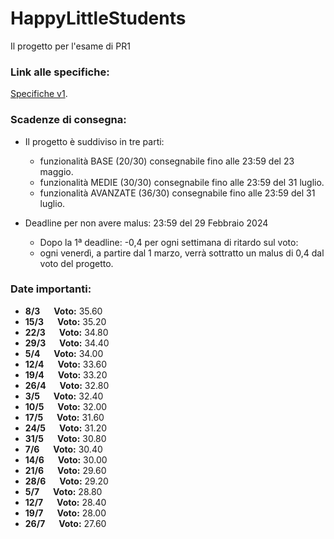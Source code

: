 # HappyLittleStudents

Il progetto per l'esame di PR1 

### Link alle specifiche:
[Specifiche v1](Specifiche_testi/Specifiche_v1.1.pdf).

### Scadenze di consegna:
  - Il progetto è suddiviso in tre parti:
      - funzionalità BASE (20/30) consegnabile fino alle 23:59 del 23 maggio.
      - funzionalità MEDIE (30/30) consegnabile fino alle 23:59 del 31 luglio.
      - funzionalità AVANZATE (36/30) consegnabile fino alle 23:59 del 31 luglio.

      
- Deadline per non avere malus: 23:59 del 29 Febbraio 2024
    - Dopo la 1ª deadline: -0,4 per ogni settimana di ritardo sul voto:
    - ogni venerdì, a partire dal 1 marzo, verrà sottratto un malus di 0,4 dal voto del progetto.

### Date importanti:


- **8/3** &emsp; **Voto:**  35.60
- **15/3** &emsp; **Voto:**  35.20
- **22/3** &emsp; **Voto:**  34.80
- **29/3** &emsp; **Voto:**  34.40
- **5/4** &emsp; **Voto:**  34.00
- **12/4** &emsp; **Voto:**  33.60
- **19/4** &emsp; **Voto:**  33.20
- **26/4** &emsp; **Voto:**  32.80
- **3/5** &emsp; **Voto:**  32.40
- **10/5** &emsp; **Voto:**  32.00
- **17/5** &emsp; **Voto:**  31.60
- **24/5** &emsp; **Voto:**  31.20
- **31/5** &emsp; **Voto:**  30.80
- **7/6** &emsp; **Voto:**  30.40
- **14/6** &emsp; **Voto:**  30.00
- **21/6** &emsp; **Voto:**  29.60
- **28/6** &emsp; **Voto:**  29.20
- **5/7** &emsp; **Voto:**  28.80
- **12/7** &emsp; **Voto:**  28.40
- **19/7** &emsp; **Voto:**  28.00
- **26/7** &emsp; **Voto:**  27.60
